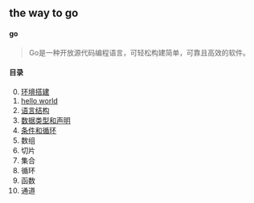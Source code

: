 ## the way to go

#### go

> Go是一种开放源代码编程语言，可轻松构建简单，可靠且高效的软件。

#### 目录

0. [环境搭建](0.install/环境搭建.md)
1. [hello world](1.demo/README.md)
2. [语言结构](2.structure/README.md)
3. [数据类型和声明](3.dataType/README.md)
4. [条件和循环](4.if-for/README.md)
5. 数组
6. 切片
7. 集合
8. 循环
9. 函数
10. 通道
